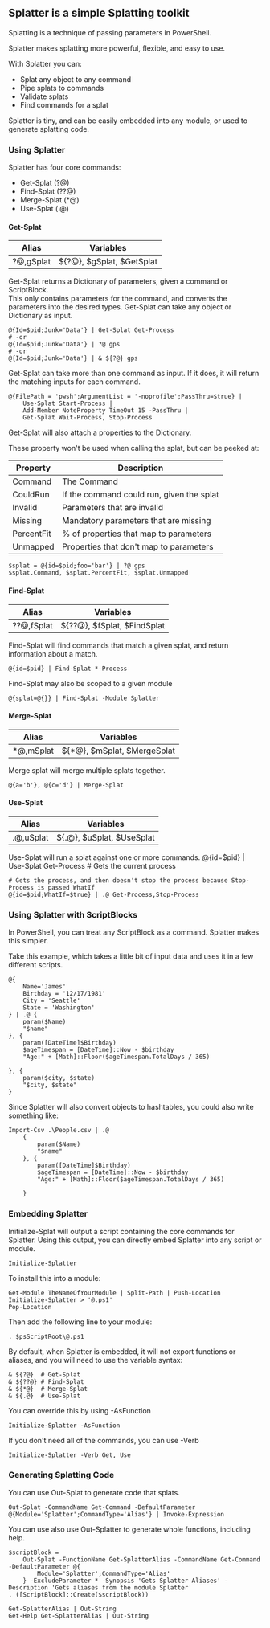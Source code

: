 ﻿## Splatter is a simple Splatting toolkit

Splatting is a technique of passing parameters in PowerShell.

Splatter makes splatting more powerful, flexible, and easy to use.

With Splatter you can:
* Splat any object to any command
* Pipe splats to commands
* Validate splats 
* Find commands for a splat

Splatter is tiny, and can be easily embedded into any module, or used to generate splatting code.

### Using Splatter

Splatter has four core commands:
* Get-Splat (?@)
* Find-Splat (??@)
* Merge-Splat (*@)
* Use-Splat (.@)

#### Get-Splat

|   Alias   |       Variables            |
|-----------|----------------------------|
| ?@,gSplat | ${?@}, $gSplat, $GetSplat  |


Get-Splat returns a Dictionary of parameters, given a command or ScriptBlock.  
This only contains parameters for the command, and converts the parameters into the desired types.
Get-Splat can take any object or Dictionary as input.

    @{Id=$pid;Junk='Data'} | Get-Splat Get-Process    
    # -or 
    @{Id=$pid;Junk='Data'} | ?@ gps
    # -or
    @{Id=$pid;Junk='Data'} | & ${?@} gps


Get-Splat can take more than one command as input.
If it does, it will return the matching inputs for each command.        
    
    @{FilePath = 'pwsh';ArgumentList = '-noprofile';PassThru=$true} | 
        Use-Splat Start-Process |
        Add-Member NoteProperty TimeOut 15 -PassThru | 
        Get-Splat Wait-Process, Stop-Process

Get-Splat will also attach a properties to the Dictionary.  

These property won't be used when calling the splat, but can be peeked at:

|   Property    |   Description                                 |
|---------------|-----------------------------------------------|
|  Command      |           The Command                         |
|  CouldRun     |  If the command could run, given the splat    | 
|  Invalid      |  Parameters that are invalid                  |
|  Missing      |  Mandatory parameters that are missing        |
|  PercentFit   |  % of properties that map to parameters       |
|  Unmapped     |  Properties that don't map to parameters      |


    $splat = @{id=$pid;foo='bar'} | ?@ gps
    $splat.Command, $splat.PercentFit, $splat.Unmapped


#### Find-Splat
|   Alias    |       Variables            |
|------------|----------------------------|
| ??@,fSplat | ${??@}, $fSplat, $FindSplat|



Find-Splat will find commands that match a given splat, and return information about a match.

    @{id=$pid} | Find-Splat *-Process

Find-Splat may also be scoped to a given module

    @{splat=@{}} | Find-Splat -Module Splatter

#### Merge-Splat
|   Alias    |       Variables            |
|------------|----------------------------|
| *@,mSplat  | ${*@}, $mSplat, $MergeSplat|


Merge splat will merge multiple splats together.

    @{a='b'}, @{c='d'} | Merge-Splat


#### Use-Splat

|   Alias      |       Variables                  |
|--------------|----------------------------------|
| .@,uSplat    | ${.@},  $uSplat, $UseSplat       |


Use-Splat will run a splat against one or more commands.
    @{id=$pid} | Use-Splat Get-Process # Gets the current process

    # Gets the process, and then doesn't stop the process because Stop-Process is passed WhatIf
    @{id=$pid;WhatIf=$true} | .@ Get-Process,Stop-Process 


### Using Splatter with ScriptBlocks


In PowerShell, you can treat any ScriptBlock as a command.  Splatter makes this simpler.

Take this example, which takes a little bit of input data and uses it in a few different scripts.

    @{
        Name='James'
        Birthday = '12/17/1981'
        City = 'Seattle'
        State = 'Washington'
    } | .@ {
        param($Name)
        "$name"
    }, {
        param([DateTime]$Birthday)
        $ageTimespan = [DateTime]::Now - $birthday
        "Age:" + [Math]::Floor($ageTimespan.TotalDays / 365)
        
    }, {
        param($city, $state)
        "$city, $state"
    }

Since Splatter will also convert objects to hashtables, you could also write something like:

    Import-Csv .\People.csv | .@ 
        {
            param($Name)
            "$name"
        }, {
            param([DateTime]$Birthday)
            $ageTimespan = [DateTime]::Now - $birthday
            "Age:" + [Math]::Floor($ageTimespan.TotalDays / 365)
        
        }


### Embedding Splatter

Initialize-Splat will output a script containing the core commands for Splatter.
Using this output, you can directly embed Splatter into any script or module.

    Initialize-Splatter

To install this into a module:

    Get-Module TheNameOfYourModule | Split-Path | Push-Location    
    Initialize-Splatter > '@.ps1'
    Pop-Location

Then add the following line to your module:

    . $psScriptRoot\@.ps1

By default, when Splatter is embedded, it will not export functions or aliases, and you will need to use the variable syntax:

    & ${?@}  # Get-Splat
    & ${??@} # Find-Splat
    & ${*@}  # Merge-Splat
    & ${.@}  # Use-Splat     

You can override this by using -AsFunction

    Initialize-Splatter -AsFunction

If you don't need all of the commands, you can use -Verb

    Initialize-Splatter -Verb Get, Use



### Generating Splatting Code

You can use Out-Splat to generate code that splats.

    Out-Splat -CommandName Get-Command -DefaultParameter @{Module='Splatter';CommandType='Alias'} | Invoke-Expression

You can use also use Out-Splatter to generate whole functions, including help.

    $scriptBlock = 
        Out-Splat -FunctionName Get-SplatterAlias -CommandName Get-Command -DefaultParameter @{
            Module='Splatter';CommandType='Alias'
        } -ExcludeParameter * -Synopsis 'Gets Splatter Aliases' -Description 'Gets aliases from the module Splatter'
    . ([ScriptBlock]::Create($scriptBlock))

    Get-SplatterAlias | Out-String
    Get-Help Get-SplatterAlias | Out-String